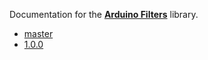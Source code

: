 Documentation for the [**Arduino Filters**](https://github.com/tttapa/Arduino-Filters) library.

- [master](https://tttapa.github.io/Arduino-Filters/Doxygen/index.html)
- [1.0.0](https://tttapa.github.io/Arduino-Filters/1.0.0/Doxygen/index.html)